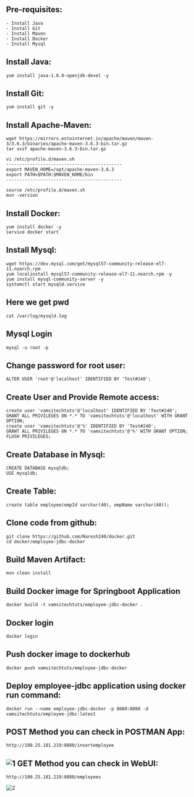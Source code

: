 Pre-requisites:
-------
    - Install Java
    - Install Git
    - Install Maven
    - Install Docker
    - Install Mysql
Install Java:
------
    yum install java-1.8.0-openjdk-devel -y
Install Git:
-------
    yum install git -y
Install Apache-Maven:
-------------
	wget https://mirrors.estointernet.in/apache/maven/maven-3/3.6.3/binaries/apache-maven-3.6.3-bin.tar.gz
	tar xvzf apache-maven-3.6.3-bin.tar.gz
	
	vi /etc/profile.d/maven.sh
	--------------------------------------------
	export MAVEN_HOME=/opt/apache-maven-3.6.3
	export PATH=$PATH:$MAVEN_HOME/bin
	--------------------------------------------
	
	source /etc/profile.d/maven.sh
	mvn -version
Install Docker:
------
    yum install docker -y
    service docker start
Install Mysql:
-----
    wget https://dev.mysql.com/get/mysql57-community-release-el7-11.noarch.rpm
    yum localinstall mysql57-community-release-el7-11.noarch.rpm -y
    yum install mysql-community-server -y
    systemctl start mysqld.service
Here we get pwd
---
    cat /var/log/mysqld.log
Mysql Login
----
    mysql -u root -p
Change password for root user:
--------
    ALTER USER 'root'@'localhost' IDENTIFIED BY 'Test#240';
Create User and Provide Remote access:
-----------
    create user 'vamsitechtuts'@'localhost' IDENTIFIED BY 'Test#240';
    GRANT ALL PRIVILEGES ON *.* TO 'vamsitechtuts'@'localhost' WITH GRANT OPTION;
    create user 'vamsitechtuts'@'%' IDENTIFIED BY 'Test#240';
    GRANT ALL PRIVILEGES ON *.* TO 'vamsitechtuts'@'%' WITH GRANT OPTION;
    FLUSH PRIVILEGES;
Create Database in Mysql:
------
    CREATE DATABASE mysqldb;
    USE mysqldb;
Create Table:
-----
    create table employee(empId varchar(40), empName varchar(40));

Clone code from github:
-------
    git clone https://github.com/Naresh240/docker.git
    cd docker/employee-jdbc-docker   
Build Maven Artifact:
-------
    mvn clean install
Build Docker image for Springboot Application
--------------
    docker build -t vamsitechtuts/employee-jdbc-docker .
Docker login
-------------
    docker login
Push docker image to dockerhub
-----------
    docker push vamsitechtuts/employee-jdbc-docker
Deploy employee-jdbc application using docker run command:
-----------
    docker run --name employee-jdbc-docker -p 8080:8080 -d vamsitechtuts/employee-jdbc:latest
POST Method you can check in POSTMAN App:
-------
    http://100.25.181.219:8080/insertemployee
![1](https://user-images.githubusercontent.com/58024415/82552146-2ad55f80-9b7f-11ea-9526-89ea01e4fb6b.png)
GET Method you can check in WebUI:
---------
    http://100.25.181.219:8080/employees
![2](https://user-images.githubusercontent.com/58024415/82552150-2c068c80-9b7f-11ea-89d5-e93074704d92.png)
